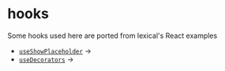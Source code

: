 # hooks

Some hooks used here are ported from lexical's React examples

- [`useShowPlaceholder`](use-show-placeholder.ts) ->
- [`useDecorators`](use-decorators.ts) ->